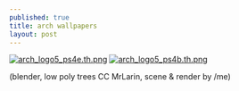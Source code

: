 ```yaml
---
published: true
title: arch wallpapers
layout: post
---
```

[![arch_logo5_ps4e.th.png](https://cdn.scrot.moe/images/2016/01/13/arch_logo5_ps4e.th.png)](https://cdn.scrot.moe/images/2016/01/13/arch_logo5_ps4e.png) 
[![arch_logo5_ps4b.th.png](https://cdn.scrot.moe/images/2016/01/13/arch_logo5_ps4b.th.png)](https://cdn.scrot.moe/images/2016/01/13/arch_logo5_ps4b.png)

(blender, low poly trees CC MrLarin, scene & render by /me)